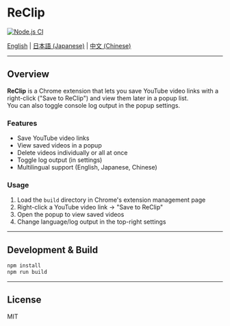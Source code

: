 # ReClip

[![Node.js CI](https://github.com/long-910/chrome-reclip/actions/workflows/node.js.yml/badge.svg?branch=main)](https://github.com/long-910/chrome-reclip/actions/workflows/node.js.yml)

[English](README.md) | [日本語 (Japanese)](README.ja.md) | [中文 (Chinese)](README.zh.md)

---

## Overview

**ReClip** is a Chrome extension that lets you save YouTube video links with a right-click ("Save to ReClip") and view them later in a popup list.  
You can also toggle console log output in the popup settings.

### Features

- Save YouTube video links
- View saved videos in a popup
- Delete videos individually or all at once
- Toggle log output (in settings)
- Multilingual support (English, Japanese, Chinese)

### Usage

1. Load the `build` directory in Chrome's extension management page
2. Right-click a YouTube video link → "Save to ReClip"
3. Open the popup to view saved videos
4. Change language/log output in the top-right settings

---

## Development & Build

```sh
npm install
npm run build
```

---

## License

MIT
